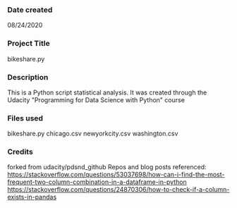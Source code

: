### Date created
08/24/2020

### Project Title
bikeshare.py

### Description
This is a Python script statistical analysis.
It was created through the Udacity "Programming for Data Science with Python" course

### Files used
bikeshare.py
chicago.csv
newyorkcity.csv
washington.csv

### Credits
forked from udacity/pdsnd_github
Repos and blog posts referenced:
https://stackoverflow.com/questions/53037698/how-can-i-find-the-most-frequent-two-column-combination-in-a-dataframe-in-python
https://stackoverflow.com/questions/24870306/how-to-check-if-a-column-exists-in-pandas
